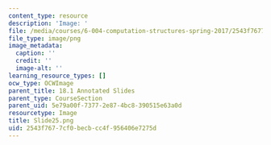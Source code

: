 ```yaml
---
content_type: resource
description: 'Image: '
file: /media/courses/6-004-computation-structures-spring-2017/2543f7677cf0becbcc4f956406e7275d_Slide25.png
file_type: image/png
image_metadata:
  caption: ''
  credit: ''
  image-alt: ''
learning_resource_types: []
ocw_type: OCWImage
parent_title: 18.1 Annotated Slides
parent_type: CourseSection
parent_uid: 5e79a00f-7377-2e87-4bc8-390515e63a0d
resourcetype: Image
title: Slide25.png
uid: 2543f767-7cf0-becb-cc4f-956406e7275d
---
```

